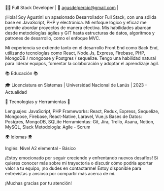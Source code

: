 👨‍💻 Full Stack Developer | 📧 agusdelpercio@gmail.com |


¡Hola! Soy Agustin! un apasionado Desarrollador Full Stack, con una sólida base en JavaScript, PHP y electrónica.
Mi enfoque lógico y eficaz me permite abordar proyectos de manera efectiva. 
Mis habilidades abarcan desde metodologías ágiles y GIT hasta estructuras de datos, algoritmos y patrones de desarrollo, como el enfoque MVC.

Mi experiencia se extiende tanto en el desarrollo Front End como Back End, utilizando tecnologías como React, Node.Js, Express, Firebase, PHP, MongoDB / mongoose y Postgres / sequelize. 
Tengo una habilidad natural para liderar equipos, fomentar la colaboración y adoptar el aprendizaje ágil.

📚 Educación 📚

🎓 Licenciatura en Sistemas | Universidad Nacional de Lanús | 2023 - Actualidad

🔧 Tecnologías y Herramientas 🔧

Lenguajes: JavaScript, PHP
Frameworks: React, Redux, Express, Sequelize, Mongoose, Firebase, React-Native, Laravel, Vue.js
Bases de Datos: Postgres, MongoDB, SQLite
Herramientas: Git, Jira, Trello, Asana, Notion, MySQL, Slack
Metodología: Agile - Scrum

🌍 Idiomas 🌍

Inglés: Nivel A2 elemental - Básico

¡Estoy emocionado por seguir creciendo y enfrentando nuevos desafíos! Si quieres conocer más sobre mi trayectoria o discutir cómo podría aportar valor a tu equipo, 
¡no dudes en contactarme! Estoy disponible para entrevistas y ansioso por compartir más acerca de mí.

¡Muchas gracias por tu atención!
